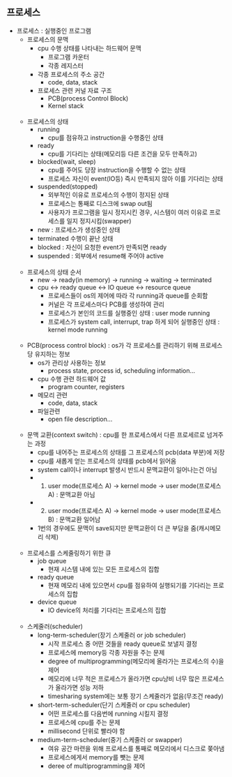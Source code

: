 프로세스
------------
* 프로세스 : 실행중인 프로그램
  * 프로세스의 문맥 
    * cpu 수행 상태를 나타내는 하드웨어 문맥
      * 프로그램 카운터
      * 각종 레지스터
    * 각종 프로세스의 주소 공간
      * code, data, stack
    * 프로세스 관련 커널 자료 구조
      * PCB(process Control Block)
      * Kernel stack
    <br/><br/>
  * 프로세스의 상태
    * running
      * cpu를 점유하고 instruction을 수행중인 상태
    * ready
      * cpu를 기다리는 상태(메모리등 다른 조건을 모두 만족하고)
    * blocked(wait, sleep)
      * cpu를 주어도 당장 instruction을 수행할 수 없는 상태
      * 프로세스 자신이 event(IO등) 즉시 만족되지 않아 이를 기다리는 상태
    * suspended(stopped)
      * 외부적인 이유로 프로세스의 수행이 정지된 상태
      * 프로세스는 통째로 디스크에 swap out됨
      * 사용자가 프로그램을 일시 정지시킨 경우, 시스템이 여러 이유로 프로세스를 일지 정지시킴(swapper)
    * new : 프로세스가 생성중인 상태
    * terminated 수행이 끝난 상태
    * blocked : 자신이 요청한 event가 만족되면 ready
    * suspended : 외부에서 resume해 주어야 active
    <br/><br/>
  * 프로세스의 상태 순서
    * new -> ready(in memory) -> running -> waiting -> terminated
    * cpu <-> ready queue <-> IO queue <-> resource queue
      * 프로세스들이 os의 제어에 따라 각 running과 queue를 순회함
      * 커널은 각 프로세스마다 PCB를 생성하여 관리
      * 프로세스가 본인의 코드를 실행중인 상태 : user mode running
      * 프로세스가 system call, interrupt, trap 하게 되어 실행중인 상태 : kernel mode running
    <br/><br/>
  * PCB(process control block) : os가 각 프로세스를 관리하기 위해 프로세스당 유지하는 정보
    * os가 관리상 사용하는 정보
      * process state, process id, scheduling information...
    * cpu 수행 관련 하드웨어 값
      * program counter, registers
    * 메모리 관련
      * code, data, stack
    * 파일관련
      * open file description...
    <br/><br/>
  * 문맥 교환(context switch) : cpu를 한 프로세스에서 다른 프로세르로 넘겨주는 과정
    * cpu를 내어주는 프로세스의 상태를 그 프로세스의 pcb(data 부분)에 저장
    * cpu를 새롭게 얻는 프로세스의 상태를 pcb에서 읽어옴
    * system call이나 interrupt 발생시 반드시 문맥교환이 일어나는건 아님
    * 1. user mode(프로세스 A) -> kernel mode -> user mode(프로세스 A) : 문맥교환 아님
    * 2. user mode(프로세스 A) -> kernel mode -> user mode(프로세스 B) : 문맥교환 일어남
    * 1번의 경우에도 문맥이 save되지만 문맥교환이 더 큰 부담을 줌(캐시메모리 삭제)
    <br/><br/>
  * 프로세스를 스케줄링하기 위한 큐
    * job queue
      * 현재 시스템 내에 있는 모든 프로세스의 집합
    * ready queue
      * 현재 메모리 내에 있으면서 cpu를 점유하여 실행되기를 기다리는 프로세스의 집합
    * device queue
      * IO device의 처리를 기다리는 프로세스의 집합
    <br/><br/>
  * 스케줄러(scheduler)
    * long-term-scheduler(장기 스케줄러 or job scheduler)
      * 시작 프로세스 중 어떤 것들을 ready queue로 보낼지 결정
      * 프로세스에 memory등 각종 자원을 주는 문제
      * degree of multiprogramming(메모리에 올라가는 프로세스의 수)을 제어
      * 메모리에 너무 적은 프로세스가 올라가면 cpu낭비 너무 많은 프로세스가 올라가면 성능 저하
      * timesharing system에는 보통 장기 스케줄러가 없음(무조건 ready)
    * short-term-scheduler(단기 스케줄러 or cpu scheduler)
      * 어떤 프로세스를 다음번에 running 시킬지 결정
      * 프로세스에 cpu를 주는 문제
      * millisecond 단위로 빨라야 함
    * medium-term-scheduler(중기 스케줄러 or swapper)
      * 여유 공간 마련을 위해 프로세스를 통째로 메모리에서 디스크로 쫒아냄
      * 프로세스에게서 memory를 뺏는 문제
      * deree of multiprogramming을 제어